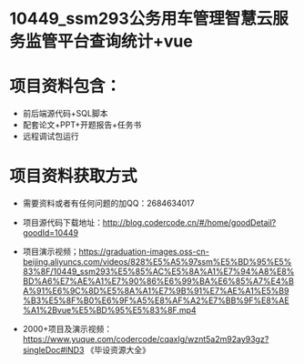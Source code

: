 # 10449_ssm293公务用车管理智慧云服务监管平台查询统计+vue
 
# 项目资料包含：
* 前后端源代码+SQL脚本
* 配套论文+PPT+开题报告+任务书
* 远程调试包运行

# 项目资料获取方式
* 需要资料或者有任何问题的加QQ：2684634017

* 项目源代码下载地址：http://blog.codercode.cn/#/home/goodDetail?goodId=10449

* 项目演示视频；https://graduation-images.oss-cn-beijing.aliyuncs.com/videos/828%E5%A5%97ssm%E5%BD%95%E5%83%8F/10449_ssm293%E5%85%AC%E5%8A%A1%E7%94%A8%E8%BD%A6%E7%AE%A1%E7%90%86%E6%99%BA%E6%85%A7%E4%BA%91%E6%9C%8D%E5%8A%A1%E7%9B%91%E7%AE%A1%E5%B9%B3%E5%8F%B0%E6%9F%A5%E8%AF%A2%E7%BB%9F%E8%AE%A1%2Bvue%E5%BD%95%E5%83%8F.mp4


* 2000+项目及演示视频：https://www.yuque.com/codercode/cqaxlg/wznt5a2m92ay93gz?singleDoc#lND3 《毕设资源大全》


 
